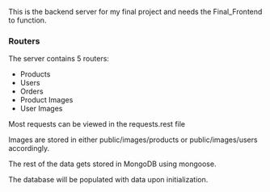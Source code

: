 This is the backend server for my final project and needs the Final_Frontend to function.
### Routers
 The server contains 5 routers:
 - Products
 - Users
 - Orders
 - Product Images
 - User Images

Most requests can be viewed in the requests.rest file

Images are stored in either public/images/products or public/images/users accordingly.

The rest of the data gets stored in MongoDB using mongoose.

The database will be populated with data upon initialization.
